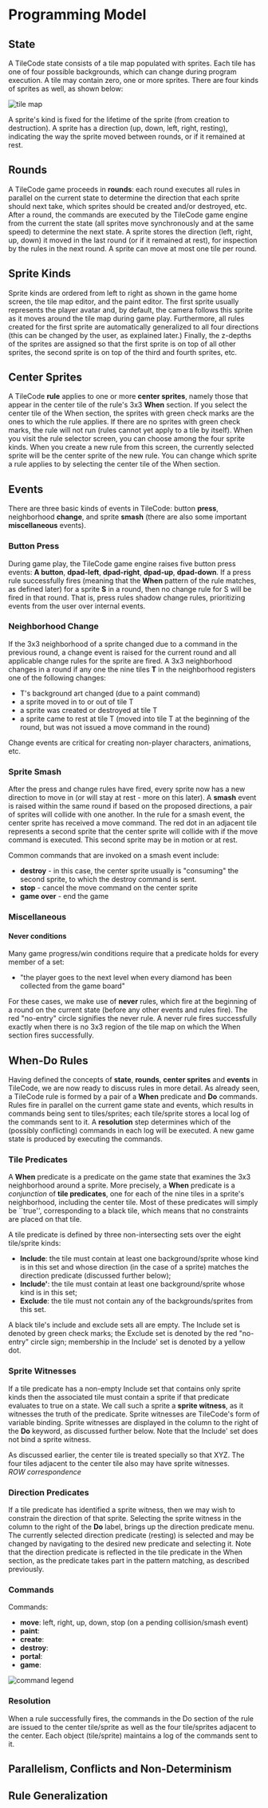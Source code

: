 # Programming Model

## State

A TileCode state consists of a tile map populated with sprites. Each tile has one of four possible backgrounds, which can change during
program execution. A tile may contain zero, one or more sprites. There are four kinds of sprites as well, as shown below:

![tile map](pics/tilemapSprites.png)

A sprite's kind is fixed for the lifetime of the sprite (from creation to destruction). A sprite has a direction 
(up, down, left, right, resting), indicating the way the sprite moved between rounds, or if it remained at rest.

## Rounds

A TileCode game proceeds in **rounds**: each round executes all rules in parallel on the current state to determine 
the direction that each sprite should next take, which sprites should be 
created and/or destroyed, etc. After a round, the commands are executed by the TileCode game engine from the current the state 
(all sprites move synchronously and at the same speed) to determine the next state. A sprite stores the direction 
(left, right, up, down) it moved in the last round (or if it remained at rest), for inspection by the rules in the next round.
A sprite can move at most one tile per round.

## Sprite Kinds

Sprite kinds are ordered from left to right as shown in the game home screen, the tile map editor, and the paint editor.
The first sprite usually represents the player avatar and, by default, the camera follows this sprite as it moves
around the tile map during game play. Furthermore, all rules created for the first sprite are automatically generalized 
to all four directions (this can be changed by the user, as explained later.) Finally, the z-depths of the sprites are 
assigned so that the first sprite is on top of all other sprites, the second sprite is on top of the third 
and fourth sprites, etc.

## Center Sprites

A TileCode **rule** applies to one or more **center sprites**, 
namely those that appear in the center tile of the rule's 3x3 **When** section.
If you select the center tile of the When section, the sprites with green check marks are the ones to which
the rule applies. If there are no sprites with green check marks, the rule will not run (rules cannot yet apply to a tile
by itself). When you visit the rule selector screen, you can choose among the four sprite kinds. When you create a new rule 
from this screen, the currently selected sprite will be the center sprite of the new rule.  You can change which sprite a 
rule applies to by selecting the center tile of the When section.

## Events

There are three basic kinds of events in TileCode: button **press**, neighborhood **change**, and sprite **smash**
(there are also some important **miscellaneous** events).

### Button Press

During game play, the TileCode game engine raises five button press events: **A button**, **dpad-left**, **dpad-right**, 
**dpad-up**, **dpad-down**.  If a press rule successfully fires (meaning that the **When** pattern of the rule matches, 
as defined later) for a sprite **S** in a round, then no change rule for S will be fired in that round. That is, press 
rules shadow change rules, prioritizing events from the user over internal events. 

### Neighborhood Change

If the 3x3 neighborhood of a sprite changed due to a command in the previous round, a change event is raised for the current round and
all applicable change rules for the sprite are fired. A 3x3 neighborhood changes in a round if any one the nine tiles 
**T** in the neighborhood registers one of the following changes:
- T's background art changed (due to a paint command)
- a sprite moved in to or out of tile T
- a sprite was created or destroyed at tile T
- a sprite came to rest at tile T (moved into tile T at the beginning of the round, but was not issued a move command in the round)

Change events are critical for creating non-player characters, animations, etc.

### Sprite Smash

After the press and change rules have fired, every sprite now has a new direction to move in (or will stay at rest - more on this later).
A **smash** event is raised within the same round if based on the proposed directions, a pair of sprites will collide with one another.
In the rule for a smash event, the center sprite has received a move command. The red dot in an adjacent tile represents a second sprite 
that the center sprite will collide with if the move command is executed. This second sprite may be in motion or at rest.

Common commands that are invoked on a smash event include:
- **destroy** - in this case, the center sprite usually is "consuming" the second sprite, to which the destroy command is sent.
- **stop** - cancel the move command on the center sprite
- **game over** - end the game

### Miscellaneous

#### Never conditions

Many game progress/win conditions require that a predicate holds for every member of a set: 
- "the player goes to the next level when every diamond has been collected from the game board"

For these cases, we make use of **never** rules, which fire at the beginning of a round on the current state (before any other events and rules fire). The red "no-entry" circle signifies the never rule. A never rule fires successfully exactly when there is no 3x3 region of the tile map on which the When section fires successfully. 

## When-Do Rules

Having defined the concepts of **state**, **rounds**, **center sprites** and **events** in TileCode, we are now ready to discuss rules in more detail. As already seen, a TileCode rule is formed by a pair of a **When** predicate and **Do** commands. Rules fire in parallel on the current game state and events, 
which results in commands being sent to tiles/sprites; each tile/sprite stores a local log of the commands sent to it. A **resolution** step determines which of the (possibly conflicting) commands in each log will be executed. 
A new game state is produced by executing the commands.

### Tile Predicates

A **When** predicate is a predicate on the game state that examines the 
3x3 neighborhood around a sprite. More precisely, a **When** predicate is 
a *conjunction* of **tile predicates**, one for each of the nine tiles in a 
sprite's neighborhood, including the center tile. Most of these predicates will 
simply be ``true'', corresponding to a black tile, which means that no constraints are placed on that tile.  

A tile predicate is defined by three non-intersecting sets over the eight tile/sprite kinds:
- **Include**: the tile must contain at least one background/sprite whose kind is in this set 
and whose direction (in the case of a sprite) matches the direction predicate (discussed further below);
- **Include'**: the tile must contain at least one background/sprite whose kind is in this set;
- **Exclude**: the tile must not contain any of the backgrounds/sprites from this set.

A black tile's include and exclude sets all are empty. The Include set is denoted by green check marks; the Exclude set is denoted by the red "no-entry" circle sign; 
membership in the Include' set is denoted by a yellow dot. 

### Sprite Witnesses

If a tile predicate has a non-empty Include set that contains only sprite kinds then
the associated tile must contain a sprite if that predicate evaluates to true on a state. We call such a sprite a **sprite witness**, as it witnesses the truth of the predicate. Sprite witnesses are TileCode's form of variable binding. Sprite witnesses are displayed in the column to the right of the **Do** keyword, as discussed further below. Note that the Include' set does not bind a sprite witness.

As discussed earlier, the center tile is treated specially so that XYZ. 
The four tiles adjacent to the center tile also may have sprite witnesses.  
*ROW correspondence*

### Direction Predicates

If a tile predicate has identified a sprite witness, then we may wish to constrain the direction of that sprite. Selecting the sprite witness in the column to the right of the **Do** label, brings up the direction predicate menu.  The currently selected direction predicate (resting) is selected and may be changed by navigating to the desired new predicate and selecting it. Note that the direction predicate is reflected in the tile predicate in the When section, as the predicate takes part in the pattern matching, as described previously.

### Commands

Commands:
- **move**: left, right, up, down, stop (on a pending collision/smash event)
- **paint**:
- **create**:
- **destroy**:
- **portal**:
- **game**:

![command legend](pics/commandsLegend.PNG)

### Resolution

When a rule successfully fires, the commands in the Do section of the rule are issued to the center tile/sprite as well as the four tile/sprites adjacent to the center. Each object (tile/sprite) maintains a log of the commands sent to it. 

## Parallelism, Conflicts and Non-Determinism

## Rule Generalization


